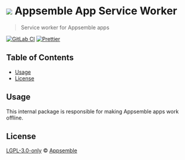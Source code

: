 # ![](https://gitlab.com/appsemble/appsemble/-/raw/0.31.1-test.3/config/assets/logo.svg) Appsemble App Service Worker

> Service worker for Appsemble apps

[![GitLab CI](https://gitlab.com/appsemble/appsemble/badges/0.31.1-test.3/pipeline.svg)](https://gitlab.com/appsemble/appsemble/-/releases/0.31.1-test.3)
[![Prettier](https://img.shields.io/badge/code_style-prettier-ff69b4.svg)](https://prettier.io)

## Table of Contents

- [Usage](#usage)
- [License](#license)

## Usage

This internal package is responsible for making Appsemble apps work offline.

## License

[LGPL-3.0-only](https://gitlab.com/appsemble/appsemble/-/blob/0.31.1-test.3/LICENSE.md) ©
[Appsemble](https://appsemble.com)
